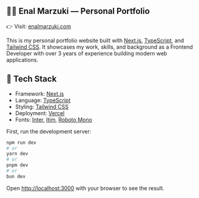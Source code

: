 ## 🧑‍💻 Enal Marzuki — Personal Portfolio

👉 Visit: [enalmarzuki.com](https://enalmarzuki.com)

This is my personal portfolio website built with [Next.js](https://nextjs.org), [TypeScript](https://www.typescriptlang.org/), and [Tailwind CSS](https://v3.tailwindcss.com/).
It showcases my work, skills, and background as a Frontend Developer with over 3 years of experience building modern web applications.

## 🚀 Tech Stack

- Framework: [Next.js](https://nextjs.org)
- Language: [TypeScript](https://www.typescriptlang.org/)
- Styling: [Tailwind CSS](https://v3.tailwindcss.com/)
- Deployment: [Vercel](https://vercel.com/)
- Fonts: [Inter](https://fonts.google.com/specimen/Inter), [Itim](https://fonts.google.com/specimen/Itim), [Roboto Mono](https://fonts.google.com/specimen/Roboto+Mono)

First, run the development server:

```bash
npm run dev
# or
yarn dev
# or
pnpm dev
# or
bun dev
```

Open [http://localhost:3000](http://localhost:3000) with your browser to see the result.
